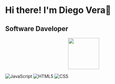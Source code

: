 <h1>Hi there! I'm Diego Vera👋</h1>
<h2>Software Daveloper</h2>
<div style="text-align: center">
  <img src="https://raw.githubusercontent.com/iampavangandhi/iampavangandhi/master/gifs/coder.gif" width="100px" height="100px" />
</div>

<!--
**DiegoAlejandroVera/DiegoAlejandroVera** is a ✨ _special_ ✨ repository because its `README.md` (this file) appears on your GitHub profile.

Here are some ideas to get you started:  

- 🔭 I’m currently working on ...
- 🌱 I’m currently learning ...
- 👯 I’m looking to collaborate on ...
- 🤔 I’m looking for help with ...
- 💬 Ask me about ...
- 📫 How to reach me: ...
- 😄 Pronouns: ...
- ⚡ Fun fact: ...
-->

![JavaScript](https://img.shields.io/badge/logo-javascript-blue?logo=javascript)
![HTML5](https://img.shields.io/badge/-HTML5-333333?style=flat&logo=HTML5)
![CSS](https://img.shields.io/badge/-CSS-333333?style=flat&logo=CSS3&logoColor=1572B6)
